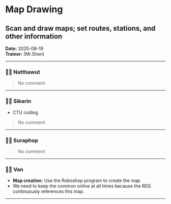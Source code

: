 # Map Drawing
## Scan and draw maps; set routes, stations, and other information

**Date:** 2025-08-19  
**Trainer:** (Mr.Shen)

---

### 🧑‍💻 Natthawut
> No comment


---

### 🧑‍💻 Sikarin
- CTU coding
> No comment


---

### 🧑‍💻 Suraphop
> No comment


---

### 🧑‍💻 Van
- **Map creation:**
Use the Roboshop program to create the map
- We need to keep the common online at all times because the RDS continuously references this map.
---
